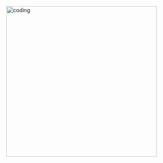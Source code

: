 <img align="right" alt="coding" width="400" src="![image](https://github.com/user-attachments/assets/76e9d357-5f11-4d8b-875f-ae963b98b0cc)">
